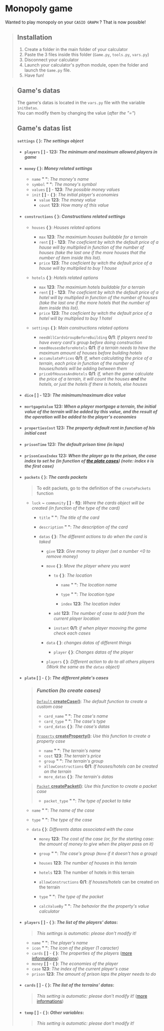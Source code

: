 # Monopoly game

Wanted to play monopoly on your `CASIO GRAPH` ? That is now possible!

> ## Installation
> 
> 1. Create a folder in the main folder of your calculator
> 2. Paste the 3 files inside this folder (`Game.py`, `tools.py`, `vars.py`)
> 3. Disconnect your calculator
> 4. Launch your calculator's python module, open the folder and launch the `Game.py` file.
> 5. Have fun!

> ## Game's datas
> 
> The game's datas is located in the `vars.py` file with the variable `initDatas`. <br>
> You can modify them by changing the value (*after the "="*)<br>
> 
> ## Game's datas list
> 
> #### `settings` **{ }**: *The settings object*
> 
> - #### `players` **[ ]** - **123**: *The minimum and maximum allowed players in game*
> 
> - #### `money` **{ }**: *Money related settings*
>   
>   - `name` **" "**: *The money's name*
>   - `symbol` **" "**: *The money's symbol*
>   - `values` **[ ]** - **123**: *The possible money values*
>   - `init` **[ ]** - **{ }**: *The initial player's economies*
>     - `value` **123**: *The money value*
>     - `count` **123**: *How many of this value*
> 
> - #### `constructions` **{ }**: *Constructions related settings*
>   
>   - `houses` **{ }**: *Houses related options*
>     
>     - `max` **123**: *The maximium houses buildable for a terrain*
>     - `rent` **[ ]** - **123**: *The coeficient by witch the default price of a house will by multiplied in function of the number of houses (take the last one if the more houses that the number of item inside this list).*
>     - `price` **123**: *The coeficient by witch the default price of a house will by multiplied to buy 1 house*
>   
>   - `hotels` **{ }**: *Hotels related options*
>     
>     - `max` **123**: *The maximium hotels buildable for a terrain*
>     - `rent` **[ ]** - **123**: *The coeficient by witch the default price of a hotel will by multiplied in function of the number of houses (take the last one if the more hotels that the number of item inside this list).*
>     - `price` **123**: *The coeficient by witch the default price of a hotel will by multiplied to buy 1 hotel*
>   
>   - `settings` **{ }**: *Main constructions related options*
>     
>     - `needAllCardsGroupBeforeBuilding` **0/1**: *If players need to have every card's group before doing construction*
>     - `needHousesBeforeHotels` **0/1**: *If a terrain needs to have the maximum amount of houses before building hotels*
>     - `accumulatePrices` **0/1**: *If, when calculating the price of a terrain, each price in function of the number of houses/hotels will be adding between them*
>     - `priceOfHousesAndHotels` **0/1**: *If, when the game calculate the price of a terrain, it will count the houses **and** the hotels, or just the hotels if there is hotels, else houses*
> 
> - #### `dice` **[ ]** - **123**: *The minimum/maximum dice value*
> 
> - #### `mortgageValue` **123**: *When a player mortgage a terrain, the initial value of the terrain will be added by this value, and the result of the operation will be added to the player's economies*
> 
> - #### `propertiesCost` **123**: *The property default rent in function of his initial cost*
> 
> - #### `prisonTime` **123**: *The default prison time (in laps)*
> 
> - #### `prisonCaseIndex` **123**: *When the player go to the prison, the case index to set he (in function of [the plate cases](#plate-----f-the-different-plates-cases)) (note: index `0` is the first case)*
> 
> - #### `packets` **{ }**: *The cards packets*
>   
>   > To edit packets, go to the definition of the `createPackets` function
>   
>   - `luck` ~ `community` **[ ]** - **f()**: *Where the cards object will be created (in function of the type of the card)*
>     
>     - `title` **" "**: *The title of the card*
>     
>     - `description` **" "**: *The description of the card*
>     
>     - `datas` **{ }**: *The different actions to do when the card is taked*
>       
>       - `give` **123**: *Give money to player (set a number <0 to remove money)*
>       
>       - `move` **{ }**: *Move the player where you want*
>         
>         - `to` **{ }**: *The location*
>           
>           - `name` **" "**: *The location name*
>           
>           - `type` **" "**: *The location type*
>           
>           - `index` **123**: *The location index*
>         
>         - `add` **123**: *The number of case to add from the current player location*
>         
>         - `instant` **0/1**: *if when player mooving the game check each cases*
>       
>       - `data` **{ }**: *changes datas of different things*
>         
>         - `player` **{ }**: *Changes datas of the player*
>       
>       - `players` **{ }**: *Different action to do to all others players (Work the same as the `datas` object)*
> 
> - #### `plate` **[ ]** - **{ }**: *The different plate's cases*
>   
>   > ### ***Function (to create cases)***
>   > 
>   > <u>`Default` **createCase()**</u>: *The default function to create a custom case*
>   > 
>   > - `card_name` **" "**: *The case's name*
>   > - `card_type` **" "**: *The case's type*
>   > - `card_datas` **{ }**: *The case's datas*
>   
>   > <u>`Property` **createProperty()**</u>: *Use this function to create a property case*
>   > 
>   > - `name` **" "**: *The terrain's name*
>   > - `cost` **123**: *The terrain's price*
>   > - `group` **" "**: *The terrain's group*
>   > - `allowConstructions` **0/1**: *If houses/hotels can be created on the terrain*
>   > - `more_datas` **{ }**: *The terrain's datas*
>   
>   > <u>`Packet` **createPacket()**</u>: *Use this function to create a packet case*
>   > 
>   > - `packet_type` **" "**: *The type of packet to take*
>   
>   - `name` **" "**: *The name of the case*
>   
>   - `type` **" "**: *The type of the case*
>   
>   - `data` **{ }**: *Differents datas associated with the case*
>     
>     - `money` **123**: *The cost of the case (or, for the starting case: the amount of money to give when the player pass on it)*
>     
>     - `group` **" "**: *The case's group (`None` if it doesn't has a group)*
>     
>     - `houses` **123**: *The number of houses in this terrain*
>     
>     - `hotels` **123**: The number of hotels in this terrain
>     
>     - `allowConstructions` **0/1**: *If houses/hotels* can be created on the terrain
>     
>     - `type` **" "**: *The type of the packet*
>     
>     - `calcValueBy` **" "**: *The behavior the the property's value calculator*
> 
> - #### `players` **[ ]** - **{ }**: *The list of the players' datas*:
>   
>   > *This settings is automatic: please don't modify it!*
>   
>   - `name` **" "**: *The player's name*
>   - `icon` **" "**: *The icon of the player (1 caracter)*
>   - `cards` **[ ]** - **{ }**: *The properties of the players* ([more informations](#plate-----f-the-different-plates-cases))
>   - `money` **[ ]** - **{ }**: *The economies of the player*
>   - `case` **123**: *The index of the current player's case*
>   - `prison` **123**: *The amount of prison laps the player needs to do*
> 
> - #### `cards` **[ ]** - **{ }**: *The list of the terrains' datas*:
>   
>   > *This setting is automatic: please don't modify it!* ([more informations](#plate-------the-different-plates-cases))
> 
> - #### `temp` **[ ]** - **{ }**: *Other variables*:
>   
>   > *This setting is automatic: please don't modify it!*
